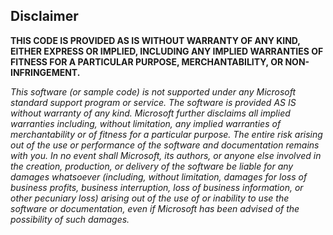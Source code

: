 ## Disclaimer

**THIS CODE IS PROVIDED AS IS WITHOUT WARRANTY OF ANY KIND, EITHER EXPRESS OR IMPLIED, INCLUDING ANY IMPLIED WARRANTIES OF FITNESS FOR A PARTICULAR PURPOSE, MERCHANTABILITY, OR NON-INFRINGEMENT.**

*This software (or sample code) is not supported under any Microsoft standard support program or service. The software is provided AS IS without warranty of any kind. Microsoft further disclaims all implied warranties including, without limitation, any implied warranties of merchantability or of fitness for a particular purpose. The entire risk arising out of the use or performance of the software and documentation remains with you. In no event shall Microsoft, its authors, or anyone else involved in the creation, production, or delivery of the software be liable for any damages whatsoever (including, without limitation, damages for loss of business profits, business interruption, loss of business information, or other pecuniary loss) arising out of the use of or inability to use the software or documentation, even if Microsoft has been advised of the possibility of such damages.*